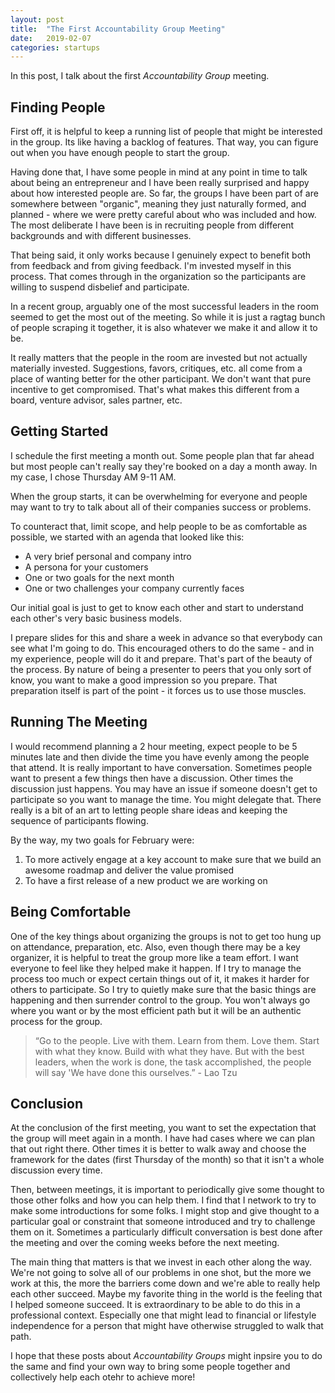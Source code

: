 ```yaml
---
layout: post
title:  "The First Accountability Group Meeting"
date:   2019-02-07
categories: startups
---
```


In this post, I talk about the first _Accountability Group_ meeting.

## Finding People

First off, it is helpful to keep a running list of people that might be interested in the 
group.  Its like having a backlog of features.  That way, you can figure out when you 
have enough people to start the group.

Having done that, I have some people in mind at any point in time to talk about
being an entrepreneur and I have been really surprised and happy about how interested 
people are.  So far, the groups I have been part of are somewhere between "organic", 
meaning they just naturally formed, and planned - where we were pretty careful about 
who was included and how.  The most deliberate I have been is in recruiting people 
from different backgrounds and with different businesses.

That being said, it only works because I genuinely expect to benefit both from feedback
and from giving feedback.  I'm invested myself in this process.  That comes through in 
the organization so the participants are willing to suspend disbelief and participate.

In a recent group, arguably one of the most successful leaders in the room seemed to get
 the most out of the meeting. So while it is just a ragtag bunch of people scraping
it together, it is also whatever we make it and allow it to be.

It really matters that the people in the room are invested but not actually 
materially invested.  Suggestions, favors, critiques, etc. all come from a place of 
wanting better for the other participant.  We don't want that pure incentive to 
get compromised.  That's what makes this different from a board, venture advisor, 
sales partner, etc.


## Getting Started

I schedule the first meeting a month out.  Some people plan that far ahead but most people
can't really say they're booked on a day a month away.  In my case, I chose Thursday AM
9-11 AM.

When the group starts, it can be overwhelming for everyone and people may want to try to 
talk about all of their companies success or problems.

To counteract that, limit scope, and help people to be as comfortable as possible, we 
started with an agenda that looked like this: 

- A very brief personal and company intro
- A persona for your customers
- One or two goals for the next month
- One or two challenges your company currently faces

Our initial goal is just to get to know each other and start to understand each other's 
very basic business models.

I prepare slides for this and share a week in advance so that everybody can see what I'm 
going to do.  This encouraged others to do the same - and in my experience, people will
do it and prepare.  That's part of the beauty of the process.  By nature of being a 
presenter to peers that you only sort of know, you want to make a good impression so you
prepare.  That preparation itself is part of the point - it forces us to use those muscles.

## Running The Meeting

I would recommend planning a 2 hour meeting, expect people to be 5 minutes late and then divide the 
time you have evenly among the people that attend.  It is really important to have 
conversation.  Sometimes people want to present a few things then have a discussion.
Other times the discussion just happens.  You may have an issue if someone doesn't get
to participate so you want to manage the time.  You might delegate that.  There really is 
a bit of an art to letting people share ideas and keeping the sequence of participants 
flowing.

By the way, my two goals for February were: 
1.  To more actively engage at a key account to make sure that we build an awesome roadmap and deliver the value promised
1.  To have a first release of a new product we are working on

## Being Comfortable

One of the key things about organizing the groups is not to get too hung up on attendance, 
preparation, etc.  Also, even though there may be a key organizer, it is helpful to treat
the group more like a team effort.  I want everyone to feel like they helped make it happen.
If I try to manage the process too much or expect certain things out of it, it makes it
harder for others to participate.  So I try to quietly make sure that the basic things are 
happening and then surrender control to the group.  You won't always go where you want or 
by the most efficient path but it will be an authentic process for the group.

>“Go to the people. Live with them. Learn from them. Love them. Start
with what they know. Build with what they have. But with the best
leaders, when the work is done, the task accomplished, the people will
say 'We have done this ourselves.” - Lao Tzu

## Conclusion

At the conclusion of the first meeting, you want to set the expectation that the group
will meet again in a month.  I have had cases where we can plan that out right there.
Other times it is better to walk away and choose the framework for the dates (first
Thursday of the month) so that it isn't a whole discussion every time.

Then, between meetings, it is important to periodically give some thought to those 
other folks and how you can help them.  I find that I network to try to make some 
introductions for some folks.  I might stop and give thought to a particular goal
or constraint that someone introduced and try to challenge them on it.  Sometimes
a particularly difficult conversation is best done after the meeting and over the 
coming weeks before the next meeting.

The main thing that matters is that we invest in each other along the way.  We're not 
going to solve all of our problems in one shot, but the more we work at this, the 
more the barriers come down and we're able to really help each other succeed.  Maybe
my favorite thing in the world is the feeling that I helped someone succeed.  It is 
extraordinary to be able to do this in a professional context.  Especially one that 
might lead to financial or lifestyle independence for a person that might have 
otherwise struggled to walk that path.

I hope that these posts about _Accountability Groups_ might inpsire you to do
the same and find your own way to bring some people together and collectively
help each otehr to achieve more!